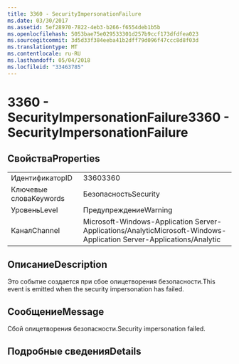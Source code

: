 ```yaml
---
title: 3360 - SecurityImpersonationFailure
ms.date: 03/30/2017
ms.assetid: 5ef28970-7822-4eb3-b266-f6554deb1b5b
ms.openlocfilehash: 5053bae75e029533301d257b9ccf173dfdfea023
ms.sourcegitcommit: 3d5d33f384eeba41b2dff79d096f47ccc8d8f03d
ms.translationtype: MT
ms.contentlocale: ru-RU
ms.lasthandoff: 05/04/2018
ms.locfileid: "33463785"
---
```

# <a name="3360---securityimpersonationfailure"></a><span data-ttu-id="e07c2-102">3360 - SecurityImpersonationFailure</span><span class="sxs-lookup"><span data-stu-id="e07c2-102">3360 - SecurityImpersonationFailure</span></span>
## <a name="properties"></a><span data-ttu-id="e07c2-103">Свойства</span><span class="sxs-lookup"><span data-stu-id="e07c2-103">Properties</span></span>  
  
|||  
|-|-|  
|<span data-ttu-id="e07c2-104">Идентификатор</span><span class="sxs-lookup"><span data-stu-id="e07c2-104">ID</span></span>|<span data-ttu-id="e07c2-105">3360</span><span class="sxs-lookup"><span data-stu-id="e07c2-105">3360</span></span>|  
|<span data-ttu-id="e07c2-106">Ключевые слова</span><span class="sxs-lookup"><span data-stu-id="e07c2-106">Keywords</span></span>|<span data-ttu-id="e07c2-107">Безопасность</span><span class="sxs-lookup"><span data-stu-id="e07c2-107">Security</span></span>|  
|<span data-ttu-id="e07c2-108">Уровень</span><span class="sxs-lookup"><span data-stu-id="e07c2-108">Level</span></span>|<span data-ttu-id="e07c2-109">Предупреждение</span><span class="sxs-lookup"><span data-stu-id="e07c2-109">Warning</span></span>|  
|<span data-ttu-id="e07c2-110">Канал</span><span class="sxs-lookup"><span data-stu-id="e07c2-110">Channel</span></span>|<span data-ttu-id="e07c2-111">Microsoft-Windows-Application Server-Applications/Analytic</span><span class="sxs-lookup"><span data-stu-id="e07c2-111">Microsoft-Windows-Application Server-Applications/Analytic</span></span>|  
  
## <a name="description"></a><span data-ttu-id="e07c2-112">Описание</span><span class="sxs-lookup"><span data-stu-id="e07c2-112">Description</span></span>  
 <span data-ttu-id="e07c2-113">Это событие создается при сбое олицетворения безопасности.</span><span class="sxs-lookup"><span data-stu-id="e07c2-113">This event is emitted when the security impersonation has failed.</span></span>  
  
## <a name="message"></a><span data-ttu-id="e07c2-114">Сообщение</span><span class="sxs-lookup"><span data-stu-id="e07c2-114">Message</span></span>  
 <span data-ttu-id="e07c2-115">Сбой олицетворения безопасности.</span><span class="sxs-lookup"><span data-stu-id="e07c2-115">Security impersonation failed.</span></span>  
  
## <a name="details"></a><span data-ttu-id="e07c2-116">Подробные сведения</span><span class="sxs-lookup"><span data-stu-id="e07c2-116">Details</span></span>

